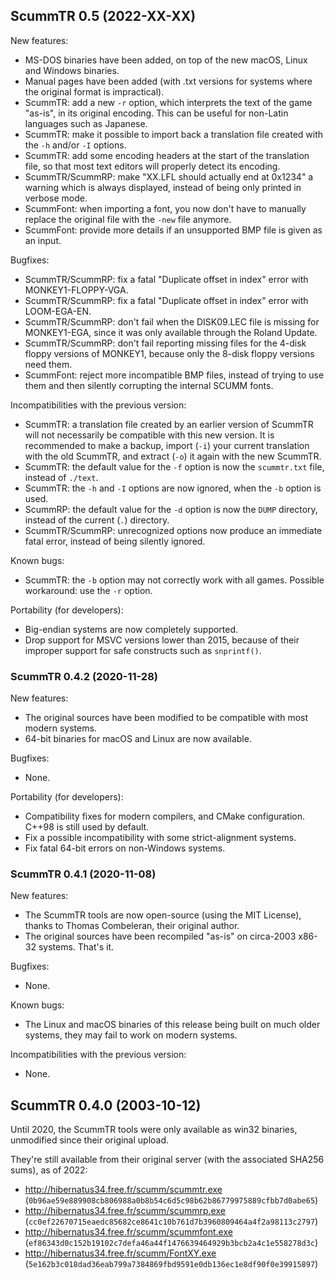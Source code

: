 ## ScummTR 0.5 (2022-XX-XX)

New features:

- MS-DOS binaries have been added, on top of the new macOS, Linux and Windows binaries.
- Manual pages have been added (with .txt versions for systems where the original format is impractical).
- ScummTR: add a new `-r` option, which interprets the text of the game "as-is", in its original encoding. This can be useful for non-Latin languages such as Japanese.
- ScummTR: make it possible to import back a translation file created with the `-h` and/or `-I` options.
- ScummTR: add some encoding headers at the start of the translation file, so that most text editors will properly detect its encoding.
- ScummTR/ScummRP: make "XX.LFL should actually end at 0x1234" a warning which is always displayed, instead of being only printed in verbose mode.
- ScummFont: when importing a font, you now don't have to manually replace the original file with the `-new` file anymore.
- ScummFont: provide more details if an unsupported BMP file is given as an input.

Bugfixes:

- ScummTR/ScummRP: fix a fatal "Duplicate offset in index" error with MONKEY1-FLOPPY-VGA.
- ScummTR/ScummRP: fix a fatal "Duplicate offset in index" error with LOOM-EGA-EN.
- ScummTR/ScummRP: don't fail when the DISK09.LEC file is missing for MONKEY1-EGA, since it was only available through the Roland Update.
- ScummTR/ScummRP: don't fail reporting missing files for the 4-disk floppy versions of MONKEY1, because only the 8-disk floppy versions need them.
- ScummFont: reject more incompatible BMP files, instead of trying to use them and then silently corrupting the internal SCUMM fonts.

Incompatibilities with the previous version:

- ScummTR: a translation file created by an earlier version of ScummTR will not necessarily be compatible with this new version. It is recommended to make a backup, import (`-i`) your current translation with the old ScummTR, and extract (`-o`) it again with the new ScummTR.
- ScummTR: the default value for the `-f` option is now the `scummtr.txt` file, instead of `./text`.
- ScummTR: the `-h` and `-I` options are now ignored, when the `-b` option is used.
- ScummRP: the default value for the `-d` option is now the `DUMP` directory, instead of the current (`.`) directory.
- ScummTR/ScummRP: unrecognized options now produce an immediate fatal error, instead of being silently ignored.

Known bugs:

- ScummTR: the `-b` option may not correctly work with all games. Possible workaround: use the `-r` option.

Portability (for developers):

- Big-endian systems are now completely supported.
- Drop support for MSVC versions lower than 2015, because of their improper support for safe constructs such as `snprintf()`.

### ScummTR 0.4.2 (2020-11-28)

New features:

- The original sources have been modified to be compatible with most modern systems.
- 64-bit binaries for macOS and Linux are now available.

Bugfixes:

- None.

Portability (for developers):

- Compatibility fixes for modern compilers, and CMake configuration. C++98 is still used by default.
- Fix a possible incompatibility with some strict-alignment systems.
- Fix fatal 64-bit errors on non-Windows systems.

### ScummTR 0.4.1 (2020-11-08)

New features:

- The ScummTR tools are now open-source (using the MIT License), thanks to Thomas Combeleran, their original author.
- The original sources have been recompiled "as-is" on circa-2003 x86-32 systems. That's it.

Bugfixes:

- None.

Known bugs:

- The Linux and macOS binaries of this release being built on much older systems, they may fail to work on modern systems.

Incompatibilities with the previous version:

- None.

## ScummTR 0.4.0 (2003-10-12)

Until 2020, the ScummTR tools were only available as win32 binaries, unmodified since their original upload.

They're still available from their original server (with the associated SHA256 sums), as of 2022:

* <http://hibernatus34.free.fr/scumm/scummtr.exe> (`0b96ae59e889908cb806988a0b8b54c6d5c98b62b86779975889cfbb7d0abe65`)
* <http://hibernatus34.free.fr/scumm/scummrp.exe> (`cc0ef22670715eaedc85682ce8641c10b761d7b3960809464a4f2a98113c2797`)
* <http://hibernatus34.free.fr/scumm/scummfont.exe> (`ef86343d0c152b19102c7defa46a44f1476639464929b3bcb2a4c1e558278d3c`)
* <http://hibernatus34.free.fr/scumm/FontXY.exe> (`5e162b3c018dad36eab799a7384869fbd9591e0db136ec1e8df90f0e39915897`)
